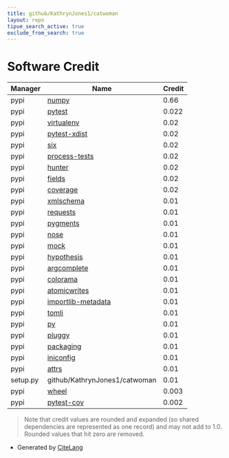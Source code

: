 ```yaml
---
title: github/KathrynJones1/catwoman
layout: repo
tipue_search_active: true
exclude_from_search: true
---
```

# Software Credit

|Manager|Name|Credit|
|-------|----|------|
|pypi|[numpy](https://www.numpy.org)|0.66|
|pypi|[pytest](https://docs.pytest.org/en/latest/)|0.022|
|pypi|[virtualenv](https://virtualenv.pypa.io/)|0.02|
|pypi|[pytest-xdist](https://pypi.org/project/pytest-xdist)|0.02|
|pypi|[six](https://pypi.org/project/six)|0.02|
|pypi|[process-tests](https://pypi.org/project/process-tests)|0.02|
|pypi|[hunter](https://pypi.org/project/hunter)|0.02|
|pypi|[fields](https://pypi.org/project/fields)|0.02|
|pypi|[coverage](https://pypi.org/project/coverage)|0.02|
|pypi|[xmlschema](https://pypi.org/project/xmlschema)|0.01|
|pypi|[requests](https://pypi.org/project/requests)|0.01|
|pypi|[pygments](https://pypi.org/project/pygments)|0.01|
|pypi|[nose](https://pypi.org/project/nose)|0.01|
|pypi|[mock](https://pypi.org/project/mock)|0.01|
|pypi|[hypothesis](https://pypi.org/project/hypothesis)|0.01|
|pypi|[argcomplete](https://pypi.org/project/argcomplete)|0.01|
|pypi|[colorama](https://pypi.org/project/colorama)|0.01|
|pypi|[atomicwrites](https://pypi.org/project/atomicwrites)|0.01|
|pypi|[importlib-metadata](https://pypi.org/project/importlib-metadata)|0.01|
|pypi|[tomli](https://pypi.org/project/tomli)|0.01|
|pypi|[py](https://pypi.org/project/py)|0.01|
|pypi|[pluggy](https://pypi.org/project/pluggy)|0.01|
|pypi|[packaging](https://pypi.org/project/packaging)|0.01|
|pypi|[iniconfig](https://pypi.org/project/iniconfig)|0.01|
|pypi|[attrs](https://pypi.org/project/attrs)|0.01|
|setup.py|github/KathrynJones1/catwoman|0.01|
|pypi|[wheel](https://github.com/pypa/wheel)|0.003|
|pypi|[pytest-cov](https://github.com/pytest-dev/pytest-cov)|0.002|


> Note that credit values are rounded and expanded (so shared dependencies are represented as one record) and may not add to 1.0. Rounded values that hit zero are removed.


- Generated by [CiteLang](https://github.com/vsoch/citelang)
